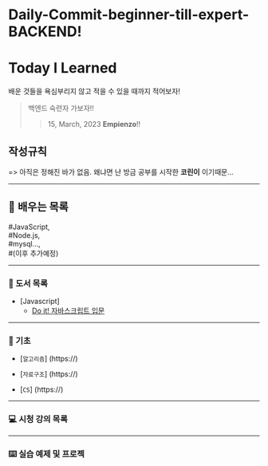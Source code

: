 # Daily-Commit-beginner-till-expert-BACKEND!
# Today I Learned 

배운 것들을 욕심부리지 않고 적을 수 있을 때까지 적어보자!
> 백엔드 숙련자 가보자!!
>> 15, March, 2023 __Empienzo__!!


## 작성규칙

=> 아직은 정해진 바가 없음. 왜냐면 난 방금 공부를 시작한 **코린이** 이기때문...

---

## 📝 배우는 목록

 #JavaScript,    
 #Node.js,    
 #mysql...,   
 #(이후 추가예정)

---

### 📗 도서 목록

* [Javascript] 
   * [Do it! 자바스크립트 입문](http://www.yes24.com/Product/Goods/104803061)

---

### 📝 기초
  - [`알고리즘`] \(https://)

  - [`자료구조`] \(https://)

  - [`CS`] \(https://)

---

### 💻 시청 강의 목록

---

### ⌨️ 실습 예제 및 프로젝

<br>
